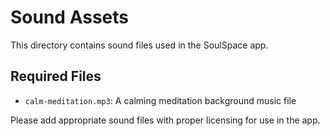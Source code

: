 # Sound Assets

This directory contains sound files used in the SoulSpace app.

## Required Files

- `calm-meditation.mp3`: A calming meditation background music file

Please add appropriate sound files with proper licensing for use in the app.
